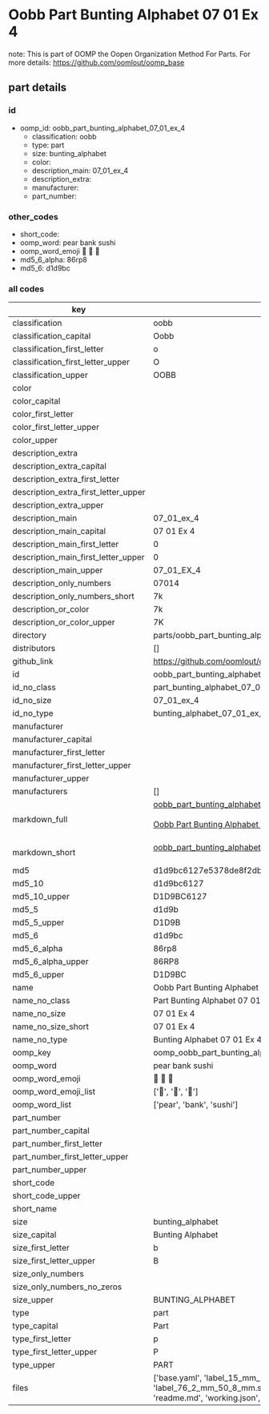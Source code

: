 # Oobb Part Bunting Alphabet 07 01 Ex 4  

note: This is part of OOMP the Oopen Organization Method For Parts. For more details: https://github.com/oomlout/oomp_base

##  part details





### id
* oomp_id: oobb_part_bunting_alphabet_07_01_ex_4
  * classification: oobb
  * type: part
  * size: bunting_alphabet
  * color: 
  * description_main: 07_01_ex_4
  * description_extra: 
  * manufacturer: 
  * part_number: 

### other_codes
* short_code: 
* oomp_word: pear bank sushi
* oomp_word_emoji :pear: :bank: :sushi:
* md5_6_alpha: 86rp8
* md5_6: d1d9bc

### all codes 
| key | value |  
| --- | --- |  
| classification | oobb |  
| classification_capital | Oobb |  
| classification_first_letter | o |  
| classification_first_letter_upper | O |  
| classification_upper | OOBB |  
| color |  |  
| color_capital |  |  
| color_first_letter |  |  
| color_first_letter_upper |  |  
| color_upper |  |  
| description_extra |  |  
| description_extra_capital |  |  
| description_extra_first_letter |  |  
| description_extra_first_letter_upper |  |  
| description_extra_upper |  |  
| description_main | 07_01_ex_4 |  
| description_main_capital | 07 01 Ex 4 |  
| description_main_first_letter | 0 |  
| description_main_first_letter_upper | 0 |  
| description_main_upper | 07_01_EX_4 |  
| description_only_numbers | 07014 |  
| description_only_numbers_short | 7k |  
| description_or_color | 7k |  
| description_or_color_upper | 7K |  
| directory | parts/oobb_part_bunting_alphabet_07_01_ex_4 |  
| distributors | [] |  
| github_link | https://github.com/oomlout/oomlout_oomp_part_src/tree/main/parts/oobb_part_bunting_alphabet_07_01_ex_4/working |  
| id | oobb_part_bunting_alphabet_07_01_ex_4 |  
| id_no_class | part_bunting_alphabet_07_01_ex_4 |  
| id_no_size | 07_01_ex_4 |  
| id_no_type | bunting_alphabet_07_01_ex_4 |  
| manufacturer |  |  
| manufacturer_capital |  |  
| manufacturer_first_letter |  |  
| manufacturer_first_letter_upper |  |  
| manufacturer_upper |  |  
| manufacturers | [] |  
| markdown_full | [oobb_part_bunting_alphabet_07_01_ex_4](https://github.com/oomlout/oomlout_oomp_part_src/tree/main/parts/oobb_part_bunting_alphabet_07_01_ex_4/working)<br>[](https://github.com/oomlout/oomlout_oomp_part_src/tree/main/parts/oobb_part_bunting_alphabet_07_01_ex_4/working)<br>[Oobb Part Bunting Alphabet 07 01 Ex 4](https://github.com/oomlout/oomlout_oomp_part_src/tree/main/parts/oobb_part_bunting_alphabet_07_01_ex_4/working)<br><br> |  
| markdown_short | [oobb_part_bunting_alphabet_07_01_ex_4](https://github.com/oomlout/oomlout_oomp_part_src/tree/main/parts/oobb_part_bunting_alphabet_07_01_ex_4/working)<br><br> |  
| md5 | d1d9bc6127e5378de8f2dbfac36f7277 |  
| md5_10 | d1d9bc6127 |  
| md5_10_upper | D1D9BC6127 |  
| md5_5 | d1d9b |  
| md5_5_upper | D1D9B |  
| md5_6 | d1d9bc |  
| md5_6_alpha | 86rp8 |  
| md5_6_alpha_upper | 86RP8 |  
| md5_6_upper | D1D9BC |  
| name | Oobb Part Bunting Alphabet 07 01 Ex 4 |  
| name_no_class | Part Bunting Alphabet 07 01 Ex 4 |  
| name_no_size | 07 01 Ex 4 |  
| name_no_size_short | 07 01 Ex 4 |  
| name_no_type | Bunting Alphabet 07 01 Ex 4 |  
| oomp_key | oomp_oobb_part_bunting_alphabet_07_01_ex_4 |  
| oomp_word | pear bank sushi |  
| oomp_word_emoji | :pear: :bank: :sushi: |  
| oomp_word_emoji_list | [':pear:', ':bank:', ':sushi:'] |  
| oomp_word_list | ['pear', 'bank', 'sushi'] |  
| part_number |  |  
| part_number_capital |  |  
| part_number_first_letter |  |  
| part_number_first_letter_upper |  |  
| part_number_upper |  |  
| short_code |  |  
| short_code_upper |  |  
| short_name |  |  
| size | bunting_alphabet |  
| size_capital | Bunting Alphabet |  
| size_first_letter | b |  
| size_first_letter_upper | B |  
| size_only_numbers |  |  
| size_only_numbers_no_zeros |  |  
| size_upper | BUNTING_ALPHABET |  
| type | part |  
| type_capital | Part |  
| type_first_letter | p |  
| type_first_letter_upper | P |  
| type_upper | PART |  
| files | ['base.yaml', 'label_15_mm_30_mm.pdf', 'label_15_mm_30_mm.svg', 'label_76_2_mm_50_8_mm.pdf', 'label_76_2_mm_50_8_mm.svg', 'label_oomlout_76_2_mm_50_8_mm.pdf', 'label_oomlout_76_2_mm_50_8_mm.svg', 'readme.md', 'working.json', 'working.yaml'] |  
